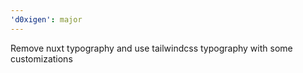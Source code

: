 ```yaml
---
'd0xigen': major
---
```


Remove nuxt typography and use tailwindcss typography with some customizations
